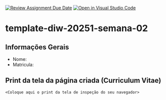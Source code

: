 [![Review Assignment Due Date](https://classroom.github.com/assets/deadline-readme-button-22041afd0340ce965d47ae6ef1cefeee28c7c493a6346c4f15d667ab976d596c.svg)](https://classroom.github.com/a/6b4UVvYL)
[![Open in Visual Studio Code](https://classroom.github.com/assets/open-in-vscode-2e0aaae1b6195c2367325f4f02e2d04e9abb55f0b24a779b69b11b9e10269abc.svg)](https://classroom.github.com/online_ide?assignment_repo_id=20066825&assignment_repo_type=AssignmentRepo)
# template-diw-20251-semana-02

## Informações Gerais
- Nome: 
- Matricula:

## Print da tela da página criada (Curriculum Vitae)

`<Coloque aqui o print da tela de inspeção do seu navegador>`
